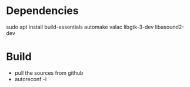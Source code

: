 # Dependencies

sudo apt install build-essentials automake valac libgtk-3-dev libasound2-dev

# Build
* pull the sources from github
* autoreconf -i
